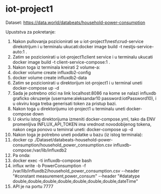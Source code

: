 # iot-project1

Dataset:
https://data.world/databeats/household-power-consumption

Upuststva za pokretanje:
1. Nakon pullovanja pozicionirati se u iot-project1\nest\crud-service direkotrijum i u terminalu ukucati:docker image build -t nestjs-service-auto:1 .
2. Zatim se pozicionirati u iot-project1\client service i u terminalu ukucati docker image build -t client-service-compose:1 .
3. Nakon toga iz terminala kreirati 2 volume-a:
4. docker volume create influxdb2-config
5. docker volume create influxdb2-data
6. Zatim se pozicionirati u direktorijum iot-project1 i u terminal uneti docker-compose up -d
7. Sada je potrebno otici na link localhost:8086 na kome se nalazi influxdb graficko okruzenje (username:aleksandar10 password:iotPassword10), i u okviru koga treba generisati token za pristup bazi.
8. Nakon toga u direktorijumu iot-project1 u terminalu uneti docker-compose down
9. U okvriu istog direktorijuma izmeniti docker-compose.yml, tako da ENV promenljiva INFLUX_API_TOKEN ima vrednost novodobijenog tokena, nakon cega ponovo u teminral uneti: docker-compose up -d 
10. Nakon toga je potrebno uneti podatke u bazu (iz istog terminala):
11. docker cp ./Dataset/databeats-household-power-consumption/household_power_consumption.csv influxdb-compose:/var/lib/influxdb2
12. Pa onda:
13. docker exec -ti influxdb-compose bash
14. influx write -b PowerConsumption -f /var/lib/influxdb2/household_power_consumption.csv --header "#constant measurement,power_consum" --header "#datatype double,double,double,double,double,double,double,dateTime"
15. API je na portu 7777
